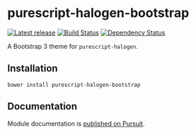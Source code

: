 # purescript-halogen-bootstrap

[![Latest release](http://img.shields.io/bower/v/purescript-halogen-bootstrap.svg)](https://github.com/slamdata/purescript-halogen-bootstrap/releases)
[![Build Status](https://travis-ci.org/slamdata/purescript-halogen-bootstrap.svg?branch=master)](https://travis-ci.org/slamdata/purescript-halogen-bootstrap)
[![Dependency Status](https://www.versioneye.com/user/projects/5620ca2f36d0ab0019000841/badge.svg?style=flat)](https://www.versioneye.com/user/projects/5620ca2f36d0ab0019000841)

A Bootstrap 3 theme for `purescript-halogen`.

## Installation

```
bower install purescript-halogen-bootstrap
```

## Documentation

Module documentation is [published on Pursuit](http://pursuit.purescript.org/packages/purescript-halogen-bootstrap).
